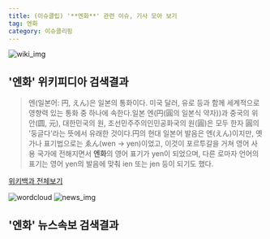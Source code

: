 ```yaml
---
title: (이슈클립) '**엔화**' 관련 이슈, 기사 모아 보기
tag: 엔화
category: 이슈클리핑
---
```

![wiki_img](https://user-images.githubusercontent.com/42597476/44503234-41136a80-a6d0-11e8-9071-6fc6418eafe4.png)
## **'**엔화**'** 위키피디아 검색결과
>엔(일본어: 円, えん)은 일본의 통화이다. 미국 달러, 유로 등과 함께 세계적으로 영향력 있는 통화 중 하나에 속한다.일본 엔(円(圓의 일본식 약자))과 중국의 위안(圆, 元), 대한민국의 원, 조선민주주의인민공화국의 원(圓)은 모두 한자 圓의 '둥글다'라는 뜻에서 유래한 것이다.円의 현대 일본어 발음은 엔(えん)이지만, 옛 가나 표기법으로는 ゑん(wen → yen)이었고, 이것이 포르투갈을 거쳐 영어 사용 국가에 전해지면서 **엔화**의 영어 표기가 yen이 되었으며, 다른 로마자 언어의 표기는 영어 yen의 발음에 맞춰 ien 또는 jen 등이 되기도 했다.

<a href="https://ko.wikipedia.org/wiki/엔화" target="_blank">위키백과 전체보기</a>

![wordcloud](https://s3.ap-northeast-2.amazonaws.com/lyrics101-wordcloud/2018-09-27-1538058613.png)
![news_img](https://user-images.githubusercontent.com/42597476/44507050-1206f400-a6e4-11e8-8d98-7ffbfebb353f.png)
## **'**엔화**'** 뉴스속보 검색결과

